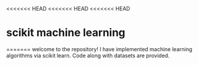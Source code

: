 <<<<<<< HEAD
<<<<<<< HEAD
<<<<<<< HEAD
# scikit machine learning
=======
welcome to the repository!
I have implemented machine learning algorithms via scikit learn.
Code along with datasets are provided.

